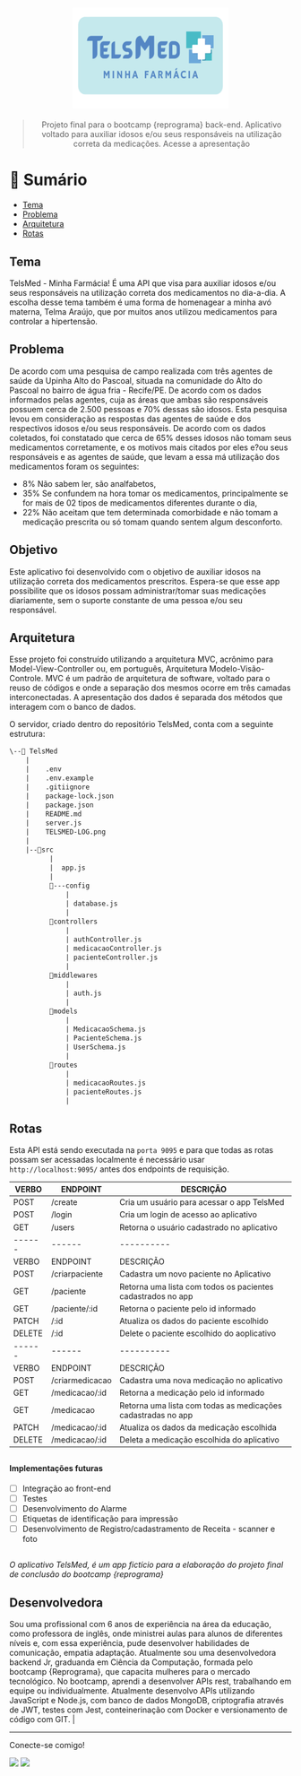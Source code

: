 
<h3 align="center"> 
<img alt="TELSMED-LOGO" height="180" width="280"  src="TELSMED-LOGO.png"><br> 
</h3>

<div align = "center">

> Projeto final para o bootcamp {reprograma} back-end. Aplicativo voltado para auxiliar
idosos e/ou seus responsáveis na utilização correta da medicações. Acesse a apresentação 
<!-- [aqui!](https://www.canva.com/design/DAFHis5Rtuc/1UVpdijDOwMYiR4ux6eQWQ/view?utm_content=DAFHis5Rtuc&utm_campaign=designshare&utm_medium=link&utm_source=publishsharelink) -->

</div>

#  📑 **Sumário**

- [Tema](#tema)
- [Problema](#problema)
- [Arquitetura](#arquitetura)
- [Rotas](#rotas)


## **Tema**
TelsMed - Minha Farmácia! É uma API que visa para auxiliar idosos e/ou seus responsáveis na utilização correta dos medicamentos no dia-a-dia. A escolha desse tema também é uma forma de homenagear a minha avó materna, Telma Araújo, que por muitos anos utilizou medicamentos para controlar a hipertensão. 

## **Problema**
De acordo com uma pesquisa de campo realizada com três agentes de saúde da Upinha Alto do Pascoal, situada na comunidade do Alto do Pascoal no bairro de água fria - Recife/PE. 
De acordo com os dados informados pelas agentes, cuja as áreas que ambas são responsáveis possuem cerca de 2.500 pessoas e 70% dessas são idosos. Esta pesquisa levou em consideração as respostas das agentes de saúde e dos respectivos idosos e/ou seus responsáveis. De acordo com os dados coletados, foi constatado que cerca de 65% desses idosos não tomam seus medicamentos corretamente, e os motivos mais citados por eles e?ou seus responsáveis e as agentes de saúde, que levam a essa má utilização dos medicamentos foram os seguintes:

- 8% Não sabem ler, são analfabetos,
- 35% Se confundem na hora tomar os medicamentos, principalmente se for mais de 02 tipos de medicamentos diferentes durante o dia,
- 22% Não aceitam que tem determinada comorbidade e não tomam a medicação prescrita ou só tomam quando sentem algum desconforto.

## **Objetivo**
Este aplicativo foi desenvolvido com o objetivo de auxiliar idosos na utilização correta dos medicamentos prescritos. Espera-se que esse app possibilite que os idosos possam administrar/tomar suas medicações diariamente, sem o suporte constante de uma pessoa e/ou seu responsável.

## **Arquitetura**
Esse projeto foi construído utilizando a arquitetura MVC, acrônimo para Model-View-Controller ou, em português, Arquitetura Modelo-Visão-Controle. MVC é um padrão de arquitetura de software, voltado para o reuso de códigos e onde a separação dos mesmos ocorre em três camadas interconectadas. A apresentação dos dados é separada dos métodos que interagem com o banco de dados.

O servidor, criado dentro do repositório TelsMed, conta com a seguinte estrutura:

    \--📂 TelsMed
        |
        |    .env
        |    .env.example
        |    .gitiignore
        |    package-lock.json
        |    package.json
        |    README.md
        |    server.js
        |    TELSMED-LOG.png
        |
        |--📂src
              |
              |  app.js
              |
              📂---config
                  |
                  | database.js
                  |
              📂controllers    
                  |
                  | authController.js
                  | medicacaoController.js
                  | pacienteController.js
                  |
              📂middlewares
                  |
                  | auth.js
                  |
              📂models
                  |  
                  | MedicacaoSchema.js
                  | PacienteSchema.js
                  | UserSchema.js
                  |     
              📂routes
                  | 
                  | medicacaoRoutes.js
                  | pacienteRoutes.js
                  |


## **Rotas**
Esta API está sendo executada na `porta 9095` e para que todas as rotas possam ser acessadas localmente é necessário usar `http://localhost:9095/` antes dos endpoints de requisição.

|VERBO | ENDPOINT | DESCRIÇÃO|
|------|------|----------|
|POST | /create | Cria um usuário para acessar o app TelsMed|
|POST | /login | Cria um login de acesso ao aplicativo|
|GET | /users | Retorna o usuário cadastrado no aplicativo|
|------|------|----------|
|VERBO | ENDPOINT | DESCRIÇÃO|
|POST | /criarpaciente| Cadastra um novo paciente no Aplicativo|
|GET | /paciente| Retorna uma lista com todos os pacientes cadastrados no app|
|GET | /paciente/:id| Retorna o paciente pelo id informado|
|PATCH | /:id | Atualiza os dados do paciente escolhido|
|DELETE | /:id | Delete o paciente escolhido do aoplicativo| 
|------|------|----------|
|VERBO | ENDPOINT | DESCRIÇÃO|
|POST | /criarmedicacao | Cadastra uma nova medicação no aplicativo|
|GET | /medicacao/:id | Retorna a medicação pelo id informado|
|GET | /medicacao | Retorna uma lista com todas as medicações cadastradas no app|
|PATCH | /medicacao/:id | Atualiza os dados da medicação escolhida|
|DELETE | /medicacao/:id | Deleta a medicação escolhida do aplicativo|


##

#### **Implementações futuras**

- [ ] Integração ao front-end 
- [ ] Testes
- [ ] Desenvolvimento do Alarme
- [ ] Etiquetas de identificação para impressão
- [ ] Desenvolvimento de Registro/cadastramento de Receita - scanner e foto

##

_O aplicativo TelsMed, é um app fictício para a elaboração do projeto final de conclusão do bootcamp {reprograma}_

##

## **Desenvolvedora**
<!-- <img src='./assets/foto.jpg' width = 1200 alt = 'foto autora'> | --> 
Sou uma profissional com 6 anos de experiência na área da educação, como professora de inglês, onde ministrei aulas para alunos de diferentes níveis e, com essa experiência, pude desenvolver habilidades de comunicação, empatia adaptação. Atualmente sou uma desenvolvedora backend Jr, graduanda em Ciência da Computação, formada pelo bootcamp {Reprograma}, que capacita mulheres para o mercado tecnológico. No bootcamp, aprendi a desenvolver APIs rest, trabalhando em equipe ou individualmente. Atualmente desenvolvo APIs utilizando JavaScript e Node.js, com banco de dados MongoDB, criptografia através de JWT, testes com Jest, conteinerinação com Docker e versionamento de código com GIT. |



---


Conecte-se comigo! 

<div>
  <a href = "mailto: leticia.souzaprogramacao@gmail.com"><img src="https://img.shields.io/badge/-Gmail-%23EA4335?style=for-the-badge&logo=gmail&logoColor=white" target="_blank"></a>
  <a href="https://www.linkedin.com/in/leticia--araujo/" target="_blank"><img src="https://img.shields.io/badge/-LinkedIn-%230077B5?style=for-the-badge&logo=linkedin&logoColor=white" target="_blank"></a>
  </div>

##